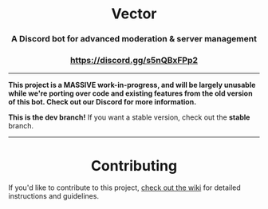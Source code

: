 <div align="center">
  <h1>Vector</h1>
  <h3>A Discord bot for advanced moderation & server management</h3>
  <h3><a href="https://discord.gg/s5nQBxFPp2">https://discord.gg/s5nQBxFPp2</a></h3>
</div>

<hr>
<b>This project is a MASSIVE work-in-progress, and will be largely unusable while we're porting over code and existing features from the old version of this bot. Check out our Discord for more information.</b>

<b>This is the dev branch!</b> If you want a stable version, check out the **stable** branch.
<hr>


<div align="center">
  <h1>Contributing</h1>
</div>

If you'd like to contribute to this project, [check out the wiki](https://github.com/JackDotJS/vector-bot/wiki) for detailed instructions and guidelines.
